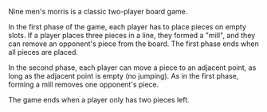 Nine men's morris is a classic two-player board game.

In the first phase of the game, each player has to place pieces on empty slots. If a player places three pieces in a line, they formed a "mill", and they can remove an opponent's piece from the board. The first phase ends when all pieces are placed.

In the second phase, each player can move a piece to an adjacent point, as long as the adjacent point is empty (no jumping). As in the first phase, forming a mill removes one opponent's piece.

The game ends when a player only has two pieces left.
